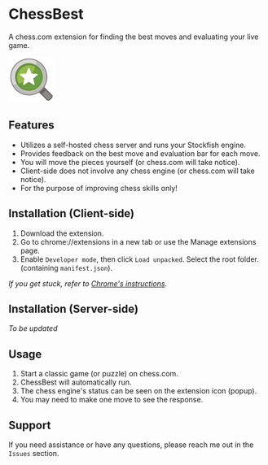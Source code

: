 # ChessBest
A chess.com extension for finding the best moves and evaluating your live game.

![ChessBest Icon](https://raw.githubusercontent.com/thanhdanh27600/chessbest/main/assets/ext-icon.png)

## Features

- Utilizes a self-hosted chess server and runs your Stockfish engine.
- Provides feedback on the best move and evaluation bar for each move.
- You will move the pieces yourself (or chess.com will take notice).
- Client-side does not involve any chess engine (or chess.com will take notice).
- For the purpose of improving chess skills only!

## Installation (Client-side)

1. Download the extension.
2. Go to chrome://extensions in a new tab or use the Manage extensions page.
3. Enable `Developer mode`, then click `Load unpacked`. Select the root folder. (containing `manifest.json`).

*If you get stuck, refer to [Chrome's instructions](https://developer.chrome.com/docs/extensions/mv3/getstarted/development-basics/#load-unpacked)*.

## Installation (Server-side)
*To be updated*

## Usage

1. Start a classic game (or puzzle) on chess.com.
2. ChessBest will automatically run.
3. The chess engine's status can be seen on the extension icon (popup).
4. You may need to make one move to see the response.

## Support

If you need assistance or have any questions, please reach me out in the `Issues` section.
